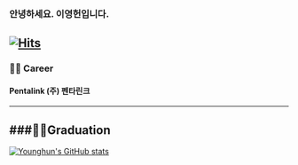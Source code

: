 ### 안녕하세요. 이영헌입니다.
[![Hits](https://hits.seeyoufarm.com/api/count/incr/badge.svg?url=https%3A%2F%2Fgithub.com%2Fdldudgjs31&count_bg=%2379C83D&title_bg=%23555555&icon=&icon_color=%23E7E7E7&title=hits&edge_flat=false)](https://hits.seeyoufarm.com)
---
### 👩‍💻 Career
#### Pentalink (주) 펜타린크

---
###👨‍🎓Graduation
---
[![Younghun's GitHub stats](https://github-readme-stats.vercel.app/api?username=dldudgjs31)](https://github.com/anuraghazra/github-readme-stats)

<!--
**dldudgjs31/dldudgjs31** is a ✨ _special_ ✨ repository because its `README.md` (this file) appears on your GitHub profile.

Here are some ideas to get you started:

- 🔭 I’m currently working on ...
- 🌱 I’m currently learning ...
- 👯 I’m looking to collaborate on ...
- 🤔 I’m looking for help with ...
- 💬 Ask me about ...
- 📫 How to reach me: ...
- 😄 Pronouns: ...
- ⚡ Fun fact: ...
-->
